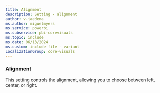 ```yaml
---
title: Alignment
description: Setting - alignment
author: v-jaedena
ms.author: miguelmyers
ms.service: powerbi
ms.subservice: pbi-corevisuals
ms.topic: include
ms.date: 06/13/2024
ms.custom: include file - variant
LocalizationGroup: core-visuals
---
```

### Alignment

This setting controls the alignment, allowing you to choose between left, center, or right.

